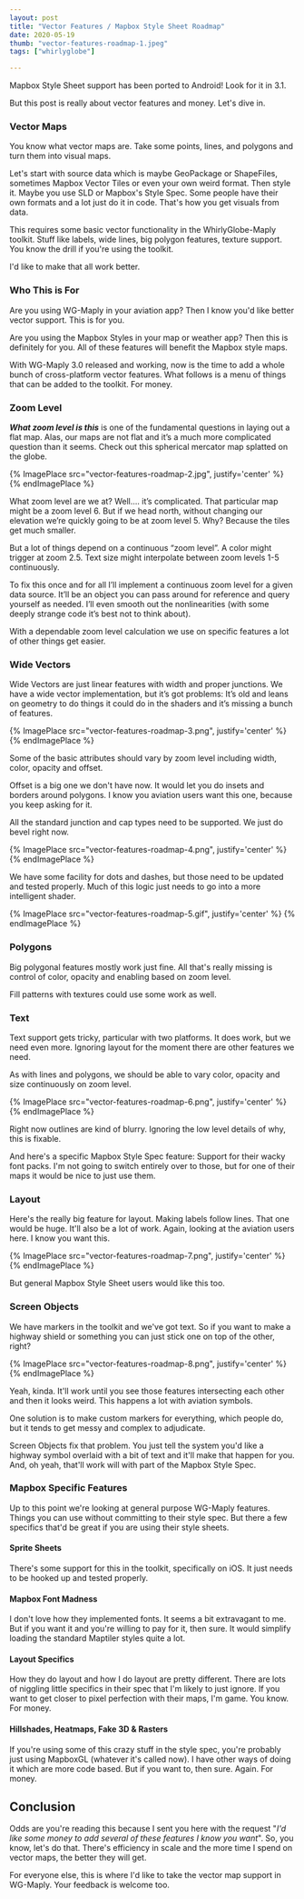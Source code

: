 ```yaml
---
layout: post
title: "Vector Features / Mapbox Style Sheet Roadmap"
date: 2020-05-19
thumb: "vector-features-roadmap-1.jpeg"
tags: ["whirlyglobe"]

---
```


Mapbox Style Sheet support has been ported to Android! Look for it in 3.1.

But this post is really about vector features and money. Let's dive in.

### Vector Maps

You know what vector maps are. Take some points, lines, and polygons and turn them into visual maps.

Let's start with source data which is maybe GeoPackage or ShapeFiles, sometimes Mapbox Vector Tiles or even your own weird format. Then style it. Maybe you use SLD or Mapbox's Style Spec. Some people have their own formats and a lot just do it in code. That's how you get visuals from data.

This requires some basic vector functionality in the WhirlyGlobe-Maply toolkit. Stuff like labels, wide lines, big polygon features, texture support. You know the drill if you're using the toolkit.

I'd like to make that all work better.

### Who This is For

Are you using WG-Maply in your aviation app? Then I know you'd like better vector support. This is for you.

Are you using the Mapbox Styles in your map or weather app? Then this is definitely for you. All of these features will benefit the Mapbox style maps.

With WG-Maply 3.0 released and working, now is the time to add a whole bunch of cross-platform vector features. What follows is a menu of things that can be added to the toolkit.  For money.

### Zoom Level

***What zoom level is this*** is one of the fundamental questions in laying out a flat map. Alas, our maps are not flat and it’s a much more complicated question than it seems. Check out this spherical mercator map splatted on the globe.

{% ImagePlace src="vector-features-roadmap-2.jpg", justify='center' %}
{% endImagePlace %}

What zoom level are we at? Well…. it’s complicated. That particular map might be a zoom level 6. But if we head north, without changing our elevation we’re quickly going to be at zoom level 5. Why? Because the tiles get much smaller.

But a lot of things depend on a continuous “zoom level”. A color might trigger at zoom 2.5. Text size might interpolate between zoom levels 1-5 continuously.

To fix this once and for all I’ll implement a continuous zoom level for a given data source. It’ll be an object you can pass around for reference and query yourself as needed. I’ll even smooth out the nonlinearities (with some deeply strange code it’s best not to think about).

With a dependable zoom level calculation we use on specific features a lot of other things get easier.

### Wide Vectors

Wide Vectors are just linear features with width and proper junctions. We have a wide vector implementation, but it’s got problems: It’s old and leans on geometry to do things it could do in the shaders and it’s missing a bunch of features.

{% ImagePlace src="vector-features-roadmap-3.png", justify='center' %}
{% endImagePlace %}

Some of the basic attributes should vary by zoom level including width, color, opacity and offset.

Offset is a big one we don't have now. It would let you do insets and borders around polygons. I know you aviation users want this one, because you keep asking for it.

All the standard junction and cap types need to be supported. We just do bevel right now.

{% ImagePlace src="vector-features-roadmap-4.png", justify='center' %}
{% endImagePlace %}

We have some facility for dots and dashes, but those need to be updated and tested properly. Much of this logic just needs to go into a more intelligent shader.

{% ImagePlace src="vector-features-roadmap-5.gif", justify='center' %}
{% endImagePlace %}

### Polygons

Big polygonal features mostly work just fine. All that's really missing is control of color, opacity and enabling based on zoom level.

Fill patterns with textures could use some work as well.

### Text

Text support gets tricky, particular with two platforms. It does work, but we need even more. Ignoring layout for the moment there are other features we need.

As with lines and polygons, we should be able to vary color, opacity and size continuously on zoom level.

{% ImagePlace src="vector-features-roadmap-6.png", justify='center' %}
{% endImagePlace %}

Right now outlines are kind of blurry. Ignoring the low level details of why, this is fixable.

And here's a specific Mapbox Style Spec feature: Support for their wacky font packs. I'm not going to switch entirely over to those, but for one of their maps it would be nice to just use them.

### Layout

Here's the really big feature for layout. Making labels follow lines. That one would be huge. It'll also be a lot of work. Again, looking at the aviation users here. I know you want this.

{% ImagePlace src="vector-features-roadmap-7.png", justify='center' %}
{% endImagePlace %}

But general Mapbox Style Sheet users would like this too.

### Screen Objects

We have markers in the toolkit and we've got text. So if you want to make a highway shield or something you can just stick one on top of the other, right?

{% ImagePlace src="vector-features-roadmap-8.png", justify='center' %}
{% endImagePlace %}

Yeah, kinda. It'll work until you see those features intersecting each other and then it looks weird. This happens a lot with aviation symbols.

One solution is to make custom markers for everything, which people do, but it tends to get messy and complex to adjudicate.

Screen Objects fix that problem. You just tell the system you'd like a highway symbol overlaid with a bit of text and it'll make that happen for you. And, oh yeah, that'll work will with part of the Mapbox Style Spec.

### Mapbox Specific Features

Up to this point we're looking at general purpose WG-Maply features. Things you can use without committing to their style spec. But there a few specifics that'd be great if you are using their style sheets.

#### Sprite Sheets

There's some support for this in the toolkit, specifically on iOS. It just needs to be hooked up and tested properly.

#### Mapbox Font Madness

I don't love how they implemented fonts. It seems a bit extravagant to me. But if you want it and you're willing to pay for it, then sure. It would simplify loading the standard Maptiler styles quite a lot.

#### Layout Specifics

How they do layout and how I do layout are pretty different. There are lots of niggling little specifics in their spec that I'm likely to just ignore. If you want to get closer to pixel perfection with their maps, I'm game. You know. For money.

#### Hillshades, Heatmaps, Fake 3D & Rasters

If you're using some of this crazy stuff in the style spec, you're probably just using MapboxGL (whatever it's called now). I have other ways of doing it which are more code based. But if you want to, then sure. Again. For money.

## Conclusion


Odds are you're reading this because I sent you here with the request "*I'd like some money to add several of these features I know you want*". So, you know, let's do that. There's efficiency in scale and the more time I spend on vector maps, the better they will get.

For everyone else, this is where I'd like to take the vector map support in WG-Maply. Your feedback is welcome too.